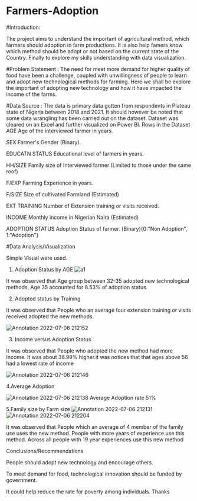 # Farmers-Adoption
#Introduction:

The project aims to understand the important of agricultural method, which farmers should adoption in farm productions. It is also help famers know which method should be adopt or not based on the current state of the Country. Finally to explore my skills understanding with data visualization.
  
#Problem Statement :
The need for meet more demand for higher quality of food have been a challenge, coupled with unwillingness of people to learn and adopt new technological methods for farming. Here we shall be explore the important of adopting new technology and how it have impacted the income of the farms.

#Data Source :
The data is primary data gotten from respondents in Plateau state of Nigeria between 2018 and 2021. It should however be noted that some data wrangling has been carried out on the dataset. Dataset was cleared on an Excel and further visualized on Power BI.
Rows in the Dataset
AGE
Age of the interviewed farmer in years.

SEX
Farmer's Gender (Binary).

EDUCATN STATUS
Educational level of farmers in years.

HH/SIZE
Family size of Interviewed farmer (Limited to those under the same roof)

F/EXP
Farming Experience in years.

F/SIZE
Size of cultivated Farmland (Estimated)

EXT TRAINING
Number of Extension training or visits received.

INCOME
Monthly income in Nigerian Naira (Estimated)

ADOPTION STATUS
Adoption Status of farmer. (Binary){0:"Non Adoption", 1:"Adoption"}


#Data Analysis/Visualization 

Simple Visual were used.

1. Adoption Status by AGE
![a1](https://user-images.githubusercontent.com/33102340/177637895-62b770b4-2e41-41ed-8424-bd2e4421b969.png)



 It was observed that Age group between 32-35 adopted new technological methods, Age 35 accounted for 8.53% of adoption status.



2. Adopted status by Training

It was observed that People who an average four extension training or visits received adopted the new methods.

![Annotation 2022-07-06 212152](https://user-images.githubusercontent.com/33102340/177639036-47861997-eeef-45ae-b3b7-804d2b56107e.png)

3. Income versus Adoption Status 


It was observed that People who adopted the new method had more Income. It was about 36.99% higher.it was notices that that ages above 56 had a lowest rate of income 

![Annotation 2022-07-06 212146](https://user-images.githubusercontent.com/33102340/177639251-a42f1f7f-9b87-4700-b2b0-ebe8120a926d.png)


4.Average Adoption

![Annotation 2022-07-06 212138](https://user-images.githubusercontent.com/33102340/177639716-e3fac3fc-0eae-443d-8ba0-432747dc5d7c.png)
Average Adoption rate  51%

5.Family size by Farm size 
![Annotation 2022-07-06 212131](https://user-images.githubusercontent.com/33102340/177640809-4a6db4b7-4efa-4aa0-b524-b132316f69af.png)
![Annotation 2022-07-06 212204](https://user-images.githubusercontent.com/33102340/177640810-3c251fbd-9c6c-41fa-870a-7f78158ca95f.png)

It was observed that People which an average of 4 member of the family use uses the new method. People with more years of experience use this method. Across all people with 19 year experiences use this new method 

Conclusions/Recommendations

People should adopt new technology and encourage others.

To meet demand for food, technological innovation should be funded by government.

It could help reduce the rate for poverty among individuals.
 Thanks 
































